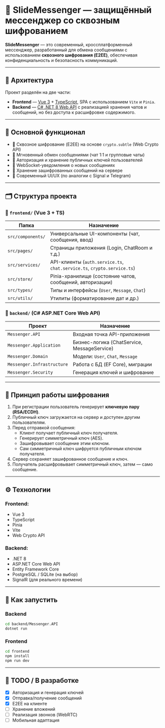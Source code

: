 # 🔐 SlideMessenger — защищённый мессенджер со сквозным шифрованием

**SlideMessenger** — это современный, кроссплатформенный мессенджер, разработанный для обмена сообщениями с использованием **сквозного шифрования (E2EE)**, обеспечивая конфиденциальность и безопасность коммуникаций.

---

## 🧱 Архитектура

Проект разделён на две части:

- **Frontend** — [Vue 3](https://vuejs.org/) + [TypeScript](https://www.typescriptlang.org/), SPA с использованием `Vite` и `Pinia`.
- **Backend** — [C# .NET 8 Web API](https://dotnet.microsoft.com/) с реализацией хранения чатов и сообщений, но без доступа к расшифровке содержимого.

---

## 🧩 Основной функционал

- 🔐 Сквозное шифрование (E2EE) на основе `crypto.subtle` (Web Crypto API)
- 💬 Мгновенный обмен сообщениями (чат 1:1 и групповые чаты)
- 👤 Авторизация и хранение публичных ключей пользователей
- 📡 WebSocket-уведомления о новых сообщениях
- 💾 Хранение зашифрованных сообщений на сервере
- 📱 Современный UI/UX (по аналогии с Signal и Telegram)

---

## 🗂️ Структура проекта

### 📁 `frontend/` (Vue 3 + TS)

| Папка | Назначение |
|-------|------------|
| `src/components/` | Универсальные UI-компоненты (чат, сообщения, ввод) |
| `src/pages/` | Страницы приложения (Login, ChatRoom и т.д.) |
| `src/services/` | API-клиенты (`auth.service.ts`, `chat.service.ts`, `crypto.service.ts`) |
| `src/store/` | Pinia-хранилище (состояние чатов, сообщений, авторизации) |
| `src/types/` | Типы и интерфейсы (`User`, `Message`, `Chat`) |
| `src/utils/` | Утилиты (форматирование дат и др.) |

### 📁 `backend/` (C# ASP.NET Core Web API)

| Проект | Назначение |
|--------|------------|
| `Messenger.API` | Входная точка API-приложения |
| `Messenger.Application` | Бизнес-логика (ChatService, MessageService) |
| `Messenger.Domain` | Модели: `User`, `Chat`, `Message` |
| `Messenger.Infrastructure` | Работа с БД (EF Core), миграции |
| `Messenger.Security` | Генерация ключей и шифрование |

---

## 🔐 Принцип работы шифрования

1. При регистрации пользователь генерирует **ключевую пару (RSA/ECDH)**.
2. Публичный ключ загружается на сервер и доступен другим пользователям.
3. Перед отправкой сообщения:
    - Клиент получает публичный ключ получателя.
    - Генерирует симметричный ключ (AES).
    - Зашифровывает сообщение этим ключом.
    - Сам симметричный ключ шифруется публичным ключом получателя.
4. Сервер сохраняет зашифрованное сообщение и ключ.
5. Получатель расшифровывает симметричный ключ, затем — само сообщение.

---

## ⚙️ Технологии

### Frontend:
- Vue 3
- TypeScript
- Pinia
- Vite
- Web Crypto API

### Backend:
- .NET 8
- ASP.NET Core Web API
- Entity Framework Core
- PostgreSQL / SQLite (на выбор)
- SignalR (для реального времени)

---

## 🚀 Как запустить

### Backend
```bash
cd backend/Messenger.API
dotnet run
```

### Frontend
```bash
cd frontend
npm install
npm run dev
```

---

## 🧪 TODO / В разработке

- [x] Авторизация и генерация ключей
- [x] Отправка/получение сообщений
- [x] E2EE на клиенте
- [ ] Хранение вложений
- [ ] Реализация звонков (WebRTC)
- [ ] Мобильная адаптация